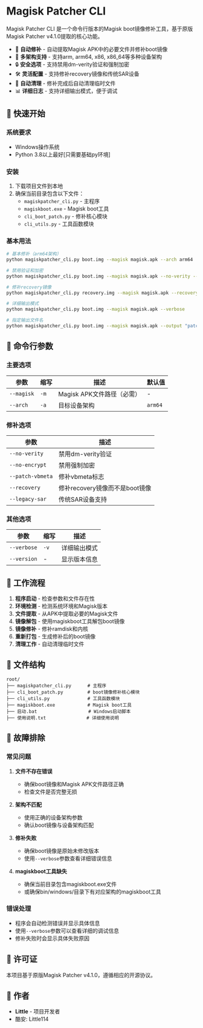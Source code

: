 # Magisk Patcher CLI

Magisk Patcher CLI 是一个命令行版本的Magisk boot镜像修补工具，基于原版Magisk Patcher v4.1.0提取的核心功能。


- 🔧 **自动修补** - 自动提取Magisk APK中的必要文件并修补boot镜像
- 📱 **多架构支持** - 支持arm, arm64, x86, x86_64等多种设备架构
- 🔒 **安全选项** - 支持禁用dm-verity验证和强制加密
- 🛠️ **灵活配置** - 支持修补recovery镜像和传统SAR设备
- 🧹 **自动清理** - 修补完成后自动清理临时文件
- 📊 **详细日志** - 支持详细输出模式，便于调试

## 🚀 快速开始

### 系统要求

- Windows操作系统
- Python 3.8以上最好[只需要基础py环境]

### 安装

1. 下载项目文件到本地
2. 确保当前目录包含以下文件：
   - `magiskpatcher_cli.py` - 主程序
   - `magiskboot.exe` - Magisk boot工具
   - `cli_boot_patch.py` - 修补核心模块
   - `cli_utils.py` - 工具函数模块

### 基本用法

```bash
# 基本修补（arm64架构）
python magiskpatcher_cli.py boot.img --magisk magisk.apk --arch arm64

# 禁用验证和加密
python magiskpatcher_cli.py boot.img --magisk magisk.apk --no-verity --no-encrypt

# 修补recovery镜像
python magiskpatcher_cli.py recovery.img --magisk magisk.apk --recovery

# 详细输出模式
python magiskpatcher_cli.py boot.img --magisk magisk.apk --verbose

# 指定输出文件名
python magiskpatcher_cli.py boot.img --magisk magisk.apk --output "patched_boot.img"
```

## 📖 命令行参数

### 主要选项

| 参数 | 缩写 | 描述 | 默认值 |
|------|------|------|--------|
| `--magisk` | `-m` | Magisk APK文件路径（必需） | - |
| `--arch` | `-a` | 目标设备架构 | `arm64` |

### 修补选项

| 参数 | 描述 |
|------|------|
| `--no-verity` | 禁用dm-verity验证 |
| `--no-encrypt` | 禁用强制加密 |
| `--patch-vbmeta` | 修补vbmeta标志 |
| `--recovery` | 修补recovery镜像而不是boot镜像 |
| `--legacy-sar` | 传统SAR设备支持 |

### 其他选项

| 参数 | 缩写 | 描述 |
|------|------|------|
| `--verbose` | `-v` | 详细输出模式 |
| `--version` | - | 显示版本信息 |

## 🔧 工作流程

1. **程序启动** - 检查参数和文件存在性
2. **环境检测** - 检测系统环境和Magisk版本
3. **文件提取** - 从APK中提取必要的Magisk文件
4. **镜像解包** - 使用magiskboot工具解包boot镜像
5. **镜像修补** - 修补ramdisk和内核
6. **重新打包** - 生成修补后的boot镜像
7. **清理工作** - 自动清理临时文件

## 📁 文件结构

```
root/
├── magiskpatcher_cli.py      # 主程序
├── cli_boot_patch.py         # boot镜像修补核心模块
├── cli_utils.py              # 工具函数模块
├── magiskboot.exe            # Magisk boot工具
├── 启动.bat                   # Windows启动脚本
├── 使用说明.txt               # 详细使用说明
```

## 🐛 故障排除

### 常见问题

1. **文件不存在错误**
   - 确保boot镜像和Magisk APK文件路径正确
   - 检查文件是否完整无损

2. **架构不匹配**
   - 使用正确的设备架构参数
   - 确认boot镜像与设备架构匹配

3. **修补失败**
   - 确保boot镜像是原始未修改版本
   - 使用`--verbose`参数查看详细错误信息

4. **magiskboot工具缺失**
   - 确保当前目录包含magiskboot.exe文件
   - 或确保bin/windows/目录下有对应架构的magiskboot工具

### 错误处理

- 程序会自动检测错误并显示具体信息
- 使用`--verbose`参数可以查看详细的调试信息
- 修补失败时会显示具体失败原因

## 📄 许可证

本项目基于原版Magisk Patcher v4.1.0，遵循相应的开源协议。

## 👥 作者

- **Little** - 项目开发者
- 酷安: Little114


